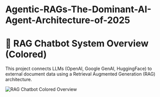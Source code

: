 # Agentic-RAGs-The-Dominant-AI-Agent-Architecture-of-2025




# 🧠 RAG Chatbot System Overview (Colored)

This project connects LLMs (OpenAI, Google GenAI, HuggingFace) to external document data using a Retrieval Augmented Generation (RAG) architecture.

![RAG Chatbot Colored Overview](https://raw.githubusercontent.com/Ishita95-harvad/Agentic-RAGs-The-Dominant-AI-Agent-Architecture-of-2025/main/rag_chatbot_colored_overview.png)




